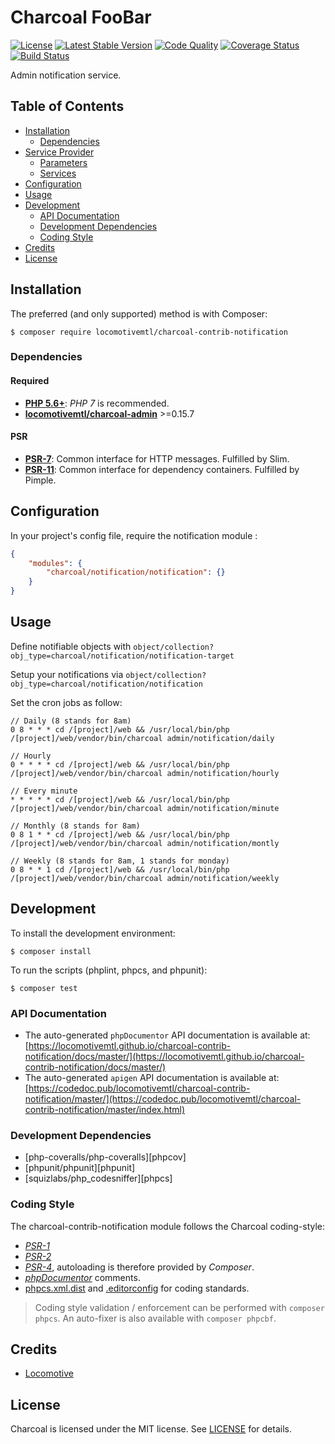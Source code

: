 Charcoal FooBar
===============

[![License][badge-license]][charcoal-contrib-notification]
[![Latest Stable Version][badge-version]][charcoal-contrib-notification]
[![Code Quality][badge-scrutinizer]][dev-scrutinizer]
[![Coverage Status][badge-coveralls]][dev-coveralls]
[![Build Status][badge-travis]][dev-travis]

Admin notification service.



## Table of Contents

-   [Installation](#installation)
    -   [Dependencies](#dependencies)
-   [Service Provider](#service-provider)
    -   [Parameters](#parameters)
    -   [Services](#services)
-   [Configuration](#configuration)
-   [Usage](#usage)
-   [Development](#development)
    -  [API Documentation](#api-documentation)
    -  [Development Dependencies](#development-dependencies)
    -  [Coding Style](#coding-style)
-   [Credits](#credits)
-   [License](#license)



## Installation

The preferred (and only supported) method is with Composer:

```shell
$ composer require locomotivemtl/charcoal-contrib-notification
```



### Dependencies

#### Required

-   [**PHP 5.6+**](https://php.net): _PHP 7_ is recommended.
-   [**locomotivemtl/charcoal-admin**](https://github.com/locomotivemtl/charcoal-admin) >=0.15.7



#### PSR

-   [**PSR-7**][psr-7]: Common interface for HTTP messages. Fulfilled by Slim.
-   [**PSR-11**][psr-11]: Common interface for dependency containers. Fulfilled by Pimple.


## Configuration

In your project's config file, require the notification module : 
```json
{
    "modules": {
        "charcoal/notification/notification": {}
    }
}
```

## Usage

Define notifiable objects with `object/collection?obj_type=charcoal/notification/notification-target`

Setup your notifications via `object/collection?obj_type=charcoal/notification/notification`

Set the cron jobs as follow:

```
// Daily (8 stands for 8am)
0 8 * * * cd /[project]/web && /usr/local/bin/php /[project]/web/vendor/bin/charcoal admin/notification/daily

// Hourly
0 * * * * cd /[project]/web && /usr/local/bin/php /[project]/web/vendor/bin/charcoal admin/notification/hourly

// Every minute
* * * * * cd /[project]/web && /usr/local/bin/php /[project]/web/vendor/bin/charcoal admin/notification/minute

// Monthly (8 stands for 8am)
0 8 1 * * cd /[project]/web && /usr/local/bin/php /[project]/web/vendor/bin/charcoal admin/notification/montly

// Weekly (8 stands for 8am, 1 stands for monday)
0 8 * * 1 cd /[project]/web && /usr/local/bin/php /[project]/web/vendor/bin/charcoal admin/notification/weekly
```


## Development

To install the development environment:

```shell
$ composer install
```

To run the scripts (phplint, phpcs, and phpunit):

```shell
$ composer test
```


### API Documentation

-   The auto-generated `phpDocumentor` API documentation is available at:  
    [https://locomotivemtl.github.io/charcoal-contrib-notification/docs/master/](https://locomotivemtl.github.io/charcoal-contrib-notification/docs/master/)
-   The auto-generated `apigen` API documentation is available at:  
    [https://codedoc.pub/locomotivemtl/charcoal-contrib-notification/master/](https://codedoc.pub/locomotivemtl/charcoal-contrib-notification/master/index.html)



### Development Dependencies

-   [php-coveralls/php-coveralls][phpcov]
-   [phpunit/phpunit][phpunit]
-   [squizlabs/php_codesniffer][phpcs]



### Coding Style

The charcoal-contrib-notification module follows the Charcoal coding-style:

-   [_PSR-1_][psr-1]
-   [_PSR-2_][psr-2]
-   [_PSR-4_][psr-4], autoloading is therefore provided by _Composer_.
-   [_phpDocumentor_](http://phpdoc.org/) comments.
-   [phpcs.xml.dist](phpcs.xml.dist) and [.editorconfig](.editorconfig) for coding standards.

> Coding style validation / enforcement can be performed with `composer phpcs`. An auto-fixer is also available with `composer phpcbf`.



## Credits

-   [Locomotive](https://locomotive.ca/)



## License

Charcoal is licensed under the MIT license. See [LICENSE](LICENSE) for details.

[charcoal-contrib-notification]:  https://packagist.org/packages/locomotivemtl/charcoal-contrib-notification
[charcoal-app]:             https://packagist.org/packages/locomotivemtl/charcoal-app

[dev-scrutinizer]:    https://scrutinizer-ci.com/g/locomotivemtl/charcoal-contrib-notification/
[dev-coveralls]:      https://coveralls.io/r/locomotivemtl/charcoal-contrib-notification
[dev-travis]:         https://travis-ci.org/locomotivemtl/charcoal-contrib-notification

[badge-license]:      https://img.shields.io/packagist/l/locomotivemtl/charcoal-contrib-notification.svg?style=flat-square
[badge-version]:      https://img.shields.io/packagist/v/locomotivemtl/charcoal-contrib-notification.svg?style=flat-square
[badge-scrutinizer]:  https://img.shields.io/scrutinizer/g/locomotivemtl/charcoal-contrib-notification.svg?style=flat-square
[badge-coveralls]:    https://img.shields.io/coveralls/locomotivemtl/charcoal-contrib-notification.svg?style=flat-square
[badge-travis]:       https://img.shields.io/travis/locomotivemtl/charcoal-contrib-notification.svg?style=flat-square

[psr-1]:  https://www.php-fig.org/psr/psr-1/
[psr-2]:  https://www.php-fig.org/psr/psr-2/
[psr-3]:  https://www.php-fig.org/psr/psr-3/
[psr-4]:  https://www.php-fig.org/psr/psr-4/
[psr-6]:  https://www.php-fig.org/psr/psr-6/
[psr-7]:  https://www.php-fig.org/psr/psr-7/
[psr-11]: https://www.php-fig.org/psr/psr-11/
